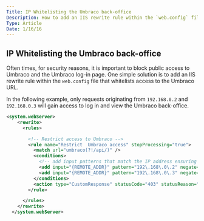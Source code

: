 ```yaml
---
Title: IP Whitelisting the Umbraco back-office
Description: How to add an IIS rewrite rule within the `web.config` file that whitelists access to the Umbraco URL.
Type: Article
Date: 1/16/16
---
```


<article class="content">

# IP Whitelisting the Umbraco back-office

Often times, for security reasons, it is important to block public access to Umbraco and the Umbraco log-in page. 
One simple solution is to add an IIS rewrite rule within the `web.config` file that whitelists access to the Umbraco URL. 

In the following example, only requests originating from `192.168.0.2` and `192.168.0.3` will gain access to log in and view the
Umbraco back-office. 
<br/>
``` xml
<system.webServer>
    <rewrite>
      <rules>

        <!-- Restrict access to Umbraco -->
        <rule name="Restrict  Umbraco access" stopProcessing="true">
          <match url="umbraco(?!/api/)" />
          <conditions>
            <!-- add input patterns that match the IP address ensuring to escape the '.' character -->
            <add input="{REMOTE_ADDR}" pattern="192\.168\.0\.2" negate="true"/>
            <add input="{REMOTE_ADDR}" pattern="192\.168\.0\.3" negate="true"/>
          </conditions>
          <action type="CustomResponse" statusCode="403" statusReason="Forbidden" statusDescription="Site is not accessible" />
        </rule>

      </rules>
    </rewrite>
  </system.webServer>

```
</article>